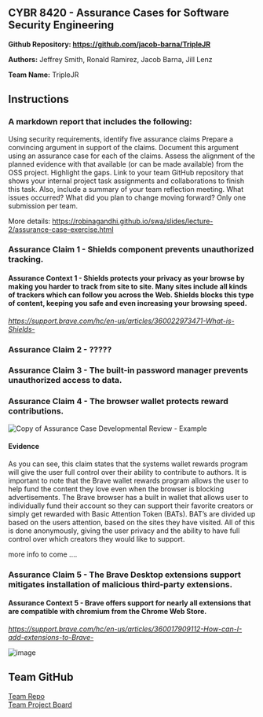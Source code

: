 ## CYBR 8420 - Assurance Cases for Software Security Engineering

**Github Repository: https://github.com/jacob-barna/TripleJR**

**Authors:** Jeffrey Smith, Ronald Ramirez, Jacob Barna, Jill Lenz

**Team Name:** TripleJR

## Instructions
### A markdown report that includes the following:

Using security requirements, identify five assurance claims
Prepare a convincing argument in support of the claims. Document this argument using an assurance case for each of the claims.
Assess the alignment of the planned evidence with that available (or can be made available) from the OSS project. Highlight the gaps.
Link to your team GitHub repository that shows your internal project task assignments and collaborations to finish this task. Also, include a summary of your team reflection meeting. What issues occurred? What did you plan to change moving forward? 
Only one submission per team.

More details: https://robinagandhi.github.io/swa/slides/lecture-2/assurance-case-exercise.html

### Assurance Claim 1 - Shields component prevents unauthorized tracking.
#### Assurance Context 1 - Shields protects your privacy as your browse by making you harder to track from site to site. Many sites include all kinds of trackers which can follow you across the Web. Shields blocks this type of content, keeping you safe and even increasing your browsing speed.
*https://support.brave.com/hc/en-us/articles/360022973471-What-is-Shields-*

### Assurance Claim 2 - ?????
### Assurance Claim 3 - The built-in password manager prevents unauthorized access to data. 
### Assurance Claim 4 - The browser wallet protects reward contributions.   

![Copy of Assurance Case Developmental Review - Example](https://user-images.githubusercontent.com/45551925/66283716-2aa38080-e88a-11e9-85f0-cf60db70fbe0.png)

#### Evidence 

As you can see, this claim states that the systems wallet rewards program will give the user full control over their ability to contribute to authors. It is important to note that the Brave wallet rewards program allows the user to help fund the content they love even when the browser is blocking advertisements. The Brave browser has a built in wallet that allows user to individually fund their account so they can support their favorite creators or simply get rewarded with Basic Attention Token (BATs). BAT’s are divided up based on the users attention, based on the sites they have visited. All of this is done anonymously, giving the user privacy and the ability to have full control over which creators they would like to support. 

more info to come ....

### Assurance Claim 5 - The Brave Desktop extensions support mitigates installation of malicious third-party extensions.
#### Assurance Context 5 - Brave offers support for nearly all extensions that are compatible with chromium from the Chrome Web Store.
*https://support.brave.com/hc/en-us/articles/360017909112-How-can-I-add-extensions-to-Brave-*



![image](https://user-images.githubusercontent.com/45551925/66178974-cf288700-e62c-11e9-9955-7fa63e48c7a7.png)



## Team GitHub 
[Team Repo](https://github.com/jacob-barna/TripleJR)  
[Team Project Board](https://github.com/jacob-barna/TripleJR/projects/3)  
